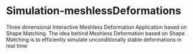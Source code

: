 Simulation-meshlessDeformations
===============================

Three dimensional Interactive Meshless Deformation Application based on Shape Matching. The idea behind Meshless Deformation based on Shape Matching is to efficiently simulate unconditionally stable deformations in real time
